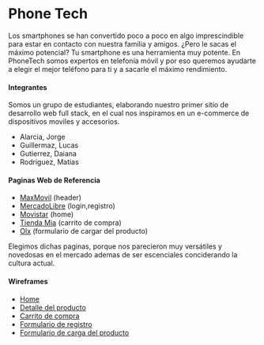 # Phone Tech

Los smartphones se han convertido poco a poco en algo imprescindible para estar en contacto con nuestra familia y amigos. ¿Pero le sacas el máximo potencial? Tu smartphone es una herramienta muy potente. En PhoneTech somos expertos en telefonía móvil y por eso queremos ayudarte a elegir el mejor teléfono para ti y a sacarle el máximo rendimiento.

#### Integrantes

Somos un grupo de estudiantes, elaborando nuestro primer sitio de desarrollo web full stack, en el cual nos inspiramos en un e-commerce de  dispositivos moviles y accesorios.

- Alarcia, Jorge
- Guillermaz, Lucas
- Gutierrez, Daiana
- Rodriguez, Matias


#### Paginas Web de Referencia


- [MaxMovil](https://www.maxmovil.com/es/ "MaxMovil") (header)
- [MercadoLibre](https://www.mercadolibre.com.ar "MercadoLibre") (login,registro)
- [Movistar](https://tienda.movistar.com.ar "Movistar") (home)
- [Tienda Mia](https://tiendamia.com/ar/ "Tienda Mia") (carrito de compra)
- [Olx](https://www.olx.com.ar "Olx") (formulario de cargar del producto)

Elegimos dichas paginas, porque nos parecieron muy versátiles y novedosas en el mercado ademas de ser escenciales conciderando la cultura actual. 


#### Wireframes


- [Home](https://github.com/Lucas2259/grupo_2_PhoneTech/blob/master/wireframes/home.png)
- [Detalle del producto](https://github.com/Lucas2259/grupo_2_PhoneTech/blob/master/wireframes/detalle%20de%20compra.png)
- [Carrito de compra](https://github.com/Lucas2259/grupo_2_PhoneTech/blob/master/wireframes/carrito%20de%20compra.jpg)
- [Formulario de registro](https://github.com/Lucas2259/grupo_2_PhoneTech/blob/master/wireframes/login.png)
- [Formulario de carga del producto](https://github.com/Lucas2259/grupo_2_PhoneTech/blob/master/wireframes/formularioCargaAdmin.png)

